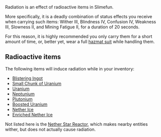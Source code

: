 Radiation is an effect of radioactive items in Slimefun.

More specifically, it is a deadly combination of status effects you receive when carrying such items: Wither III, Blindness IV, Confusion IV, Weakness III, Slowness II, and Mining Fatigue II, for a duration of 20 seconds.

For this reason, it is highly recommended you only carry them for a short amount of time, or, better yet, wear a full [hazmat suit](https://github.com/TheBusyBiscuit/Slimefun4/wiki/Hazmat-Suit) while handling them.

## Radioactive items
The following items will induce radiation while in your inventory:
* [Blistering Ingot](https://github.com/TheBusyBiscuit/Slimefun4/wiki/Blistering-Ingot)
* [Small Chunk of Uranium](https://github.com/TheBusyBiscuit/Slimefun4/wiki/Uranium)
* [Uranium](https://github.com/TheBusyBiscuit/Slimefun4/wiki/Uranium)
* [Neptunium](https://github.com/TheBusyBiscuit/Slimefun4/wiki/Neptunium)
* [Plutonium](https://github.com/TheBusyBiscuit/Slimefun4/wiki/Plutonium)
* [Boosted Uranium](https://github.com/TheBusyBiscuit/Slimefun4/wiki/Boosted-Uranium)
* [Nether Ice](https://github.com/TheBusyBiscuit/Slimefun4/wiki/Nether-Ice)
* [Enriched Nether Ice](https://github.com/TheBusyBiscuit/Slimefun4/wiki/Enriched-Nether-Ice)

Not listed here is the [Nether Star Reactor](https://github.com/TheBusyBiscuit/Slimefun4/wiki/Nether-Star-Reactor), which makes nearby entities wither, but does not actually cause radiation.
